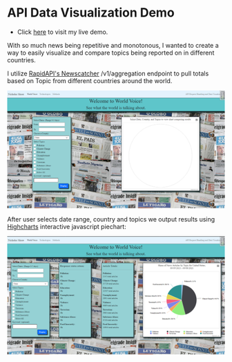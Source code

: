 # API Data Visualization Demo
- Click [here](http://13.229.123.107/newscatcher/) to visit my live demo.

With so much news being repetitive and monotonous, I wanted to create a way to easily visualize and compare topics being reported on in different countries. 

I utilize [RapidAPI's Newscatcher](https://rapidapi.com/newscatcher-api-newscatcher-api-default/api/newscatcher/) /v1/aggregation 
endpoint to pull totals based on Topic from different countries around the world.

![Landing page for site](/newscatcher_api/static/img/Landing%20page.png)

After user selects date range, country and topics we output results using [Highcharts](https://www.highcharts.com/demo/pie-drilldown) interactive javascript piechart:

![Results from search](/newscatcher_api/static/img/Output%20example.png)
